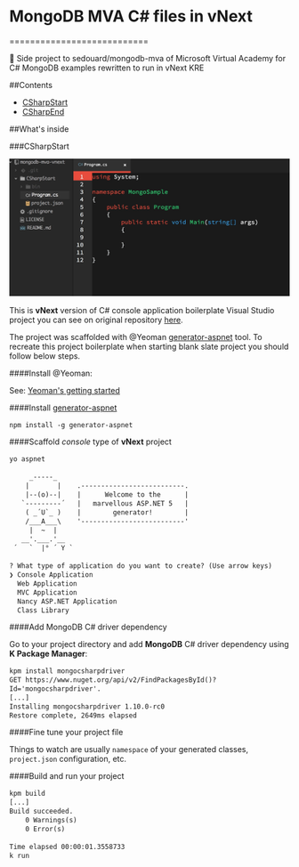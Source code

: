 # MongoDB MVA C# files in vNext
===========================

:bear: Side project to sedouard/mongodb-mva of Microsoft Virtual Academy for C# MongoDB examples rewritten to run in vNext KRE

##Contents

* [CSharpStart](CSharpStart)
* [CSharpEnd](CSharpEnd)

##What's inside

###CSharpStart

![CSharpStart project in Atom Editor](docs/start-atom-editor.jpg)

This is **vNext** version of C# console application boilerplate Visual Studio project you can see on original repository [here](https://github.com/sedouard/mongodb-mva/tree/master/module3_language_drivers/CSharpStart).

The project was scaffolded with @Yeoman [generator-aspnet](https://github.com/OmniSharp/generator-aspnet) tool. To recreate this project boilerplate when starting blank slate project you should follow below steps.

####Install @Yeoman:  

See: [Yeoman's getting started](http://yeoman.io/learning/)

####Install [generator-aspnet](https://github.com/OmniSharp/generator-aspnet)  

```
npm install -g generator-aspnet
```
####Scaffold *console* type of **vNext** project

```
yo aspnet

     _-----_
    |       |    .--------------------------.
    |--(o)--|    |      Welcome to the      |
   `---------´   |   marvellous ASP.NET 5   |
    ( _´U`_ )    |        generator!        |
    /___A___\    '--------------------------'
     |  ~  |     
   __'.___.'__   
 ´   `  |° ´ Y ` 

? What type of application do you want to create? (Use arrow keys)
❯ Console Application 
  Web Application 
  MVC Application 
  Nancy ASP.NET Application 
  Class Library 
```

####Add MongoDB C# driver dependency

Go to your project directory and add **MongoDB** C# driver dependency using **K Package Manager**:

```
kpm install mongocsharpdriver
GET https://www.nuget.org/api/v2/FindPackagesById()?Id='mongocsharpdriver'.
[...]
Installing mongocsharpdriver 1.10.0-rc0
Restore complete, 2649ms elapsed
```

####Fine tune your project file

Things to watch are usually `namespace` of your generated classes, `project.json` configuration, etc.

####Build and run your project

```
kpm build
[...]
Build succeeded.
    0 Warnings(s)
    0 Error(s)

Time elapsed 00:00:01.3558733
k run
```




